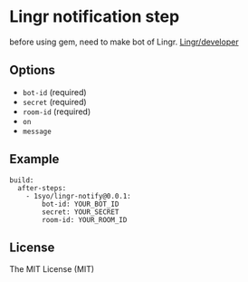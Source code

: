 # Lingr notification step

before using gem, need to make bot of Lingr. [Lingr/developer](http://lingr.com/developer)

## Options

* ``bot-id`` (required)
* ``secret`` (required)
* ``room-id`` (required)
* ``on``
* ``message``

## Example

```
build:
  after-steps:
    - 1syo/lingr-notify@0.0.1:
        bot-id: YOUR_BOT_ID
        secret: YOUR_SECRET
        room-id: YOUR_ROOM_ID
```

## License

The MIT License (MIT)
